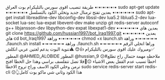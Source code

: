 طريقة تنصيب اقوى سورس بالتليكرام بوت العراق 
▪️▫️▪️▫️▪️▫️▪️▫️▪️▫️▪️
sudo apt-get update 
▪️▫️▪️▫️▪️▫️▪️▫️▪️▫️▪️
بعدين تفتح ترمنال جديد وتخلي الكود بالتسلسل 
▪️▫️▪️▫️▪️▫️▪️▫️▪️▫️▪️
sudo apt-get install libreadline-dev libconfig-dev libssl-dev lua5.2 liblua5.2-dev lua-socket lua-sec lua-expat libevent-dev make unzip git redis-server autoconf g++ libjansson-dev libpython-dev expat libexpat1-dev
▪️▫️▪️▫️▪️▫️▪️▫️▪️▫️▪️
بعدين هاي 
git clone https://github.com/hussian1997/bot_Iraq1997.git
▪️▫️▪️▫️▪️▫️▪️▫️▪️▫️▪️
بعدين هاي 
cd bot_Iraq1997
وراهة
▪️▫️▪️▫️▪️▫️▪️▫️▪️▫️▪️
chmod +x launch.sh
وراهة
▪️▫️▪️▫️▪️▫️▪️▫️▪️▫️▪️
./launch.sh install
▪️▫️▪️▫️▪️▫️▪️▫️▪️▫️▪️
وراهة 
./launch.sh
▪️▫️▪️▫️▪️▫️▪️▫️▪️▫️▪️
وراها اتخلي الرقم ✅ومبروك عليك اقوى سورس بالتليكرام 👍😊
⚠️تنوية البوت يدعم لغتين عربي انكلش
المطور @AHMED_ALOBIDE
المطور @hussian_9 
😕#ملاحظه مهمة حتمال راح تطلع اخطأ تسبب عدم القفل بعض الاشياء
😐🌝فلا تضل تتفلسف براسي وهذا حل الخطا افتح ترمن وخلي الكود الاسف وراح تروح الاخطا
sudo service redis-server start
redis-cli
😕👆هذا الكود وثاني شي ماكو بوت كامل
